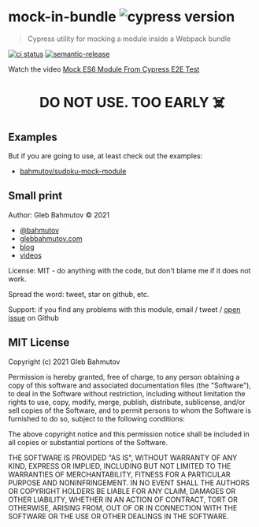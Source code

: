 # mock-in-bundle ![cypress version](https://img.shields.io/badge/cypress-8.3.1-brightgreen)
> Cypress utility for mocking a module inside a Webpack bundle

[![ci status][ci image]][ci url] [![semantic-release][semantic-image] ][semantic-url]

Watch the video [Mock ES6 Module From Cypress E2E Test](https://youtu.be/RAFdYqRO2vI)

<center>
<h1>DO NOT USE. TOO EARLY ☠️</h1>
</center>

## Examples

But if you are going to use, at least check out the examples:
- [bahmutov/sudoku-mock-module](https://github.com/bahmutov/sudoku-mock-module)

## Small print

Author: Gleb Bahmutov &copy; 2021

* [@bahmutov](https://twitter.com/bahmutov)
* [glebbahmutov.com](https://glebbahmutov.com)
* [blog](https://glebbahmutov.com/blog/)
* [videos](https://www.youtube.com/glebbahmutov)

License: MIT - do anything with the code, but don't blame me if it does not work.

Spread the word: tweet, star on github, etc.

Support: if you find any problems with this module, email / tweet /
[open issue](https://github.com/bahmutov/mock-in-bundle/issues) on Github

## MIT License

Copyright (c) 2021 Gleb Bahmutov

Permission is hereby granted, free of charge, to any person
obtaining a copy of this software and associated documentation
files (the "Software"), to deal in the Software without
restriction, including without limitation the rights to use,
copy, modify, merge, publish, distribute, sublicense, and/or sell
copies of the Software, and to permit persons to whom the
Software is furnished to do so, subject to the following
conditions:

The above copyright notice and this permission notice shall be
included in all copies or substantial portions of the Software.

THE SOFTWARE IS PROVIDED "AS IS", WITHOUT WARRANTY OF ANY KIND,
EXPRESS OR IMPLIED, INCLUDING BUT NOT LIMITED TO THE WARRANTIES
OF MERCHANTABILITY, FITNESS FOR A PARTICULAR PURPOSE AND
NONINFRINGEMENT. IN NO EVENT SHALL THE AUTHORS OR COPYRIGHT
HOLDERS BE LIABLE FOR ANY CLAIM, DAMAGES OR OTHER LIABILITY,
WHETHER IN AN ACTION OF CONTRACT, TORT OR OTHERWISE, ARISING
FROM, OUT OF OR IN CONNECTION WITH THE SOFTWARE OR THE USE OR
OTHER DEALINGS IN THE SOFTWARE.

[semantic-image]: https://img.shields.io/badge/%20%20%F0%9F%93%A6%F0%9F%9A%80-semantic--release-e10079.svg
[semantic-url]: https://github.com/semantic-release/semantic-release
[ci image]: https://github.com/bahmutov/mock-in-bundle/workflows/ci/badge.svg?branch=main
[ci url]: https://github.com/bahmutov/mock-in-bundle/actions
